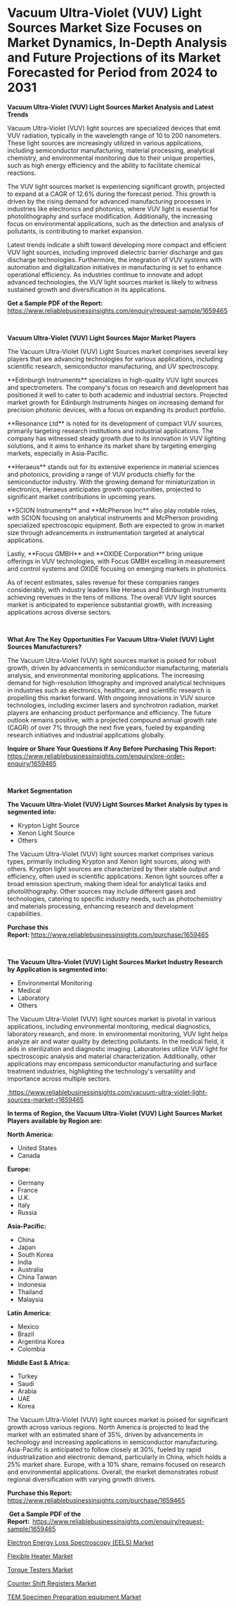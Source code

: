 <p><h1>Vacuum Ultra-Violet (VUV) Light Sources Market Size Focuses on Market Dynamics, In-Depth Analysis and Future Projections of its Market Forecasted for Period from 2024 to 2031</h1></p><p><strong>Vacuum Ultra-Violet (VUV) Light Sources Market Analysis and Latest Trends</strong></p>
<p><p>Vacuum Ultra-Violet (VUV) light sources are specialized devices that emit VUV radiation, typically in the wavelength range of 10 to 200 nanometers. These light sources are increasingly utilized in various applications, including semiconductor manufacturing, material processing, analytical chemistry, and environmental monitoring due to their unique properties, such as high energy efficiency and the ability to facilitate chemical reactions.</p><p>The VUV light sources market is experiencing significant growth, projected to expand at a CAGR of 12.6% during the forecast period. This growth is driven by the rising demand for advanced manufacturing processes in industries like electronics and photonics, where VUV light is essential for photolithography and surface modification. Additionally, the increasing focus on environmental applications, such as the detection and analysis of pollutants, is contributing to market expansion.</p><p>Latest trends indicate a shift toward developing more compact and efficient VUV light sources, including improved dielectric barrier discharge and gas discharge technologies. Furthermore, the integration of VUV systems with automation and digitalization initiatives in manufacturing is set to enhance operational efficiency. As industries continue to innovate and adopt advanced technologies, the VUV light sources market is likely to witness sustained growth and diversification in its applications.</p></p>
<p><strong>Get a Sample PDF of the Report:&nbsp;</strong> <a href="https://www.reliablebusinessinsights.com/enquiry/request-sample/1659465?utm_campaign=113&utm_medium=2&utm_source=Github&utm_content=ia&utm_term=28092024&utm_id=vacuum-ultra-violet-vuv-light-sources">https://www.reliablebusinessinsights.com/enquiry/request-sample/1659465</a></p>
<p>&nbsp;</p>
<p><strong>Vacuum Ultra-Violet (VUV) Light Sources Major Market Players</strong></p>
<p><p>The Vacuum Ultra-Violet (VUV) Light Sources market comprises several key players that are advancing technologies for various applications, including scientific research, semiconductor manufacturing, and UV spectroscopy.</p><p>**Edinburgh Instruments** specializes in high-quality VUV light sources and spectrometers. The company's focus on research and development has positioned it well to cater to both academic and industrial sectors. Projected market growth for Edinburgh Instruments hinges on increasing demand for precision photonic devices, with a focus on expanding its product portfolio.</p><p>**Resonance Ltd** is noted for its development of compact VUV sources, primarily targeting research institutions and industrial applications. The company has witnessed steady growth due to its innovation in VUV lighting solutions, and it aims to enhance its market share by targeting emerging markets, especially in Asia-Pacific.</p><p>**Heraeus** stands out for its extensive experience in material sciences and photonics, providing a range of VUV products chiefly for the semiconductor industry. With the growing demand for miniaturization in electronics, Heraeus anticipates growth opportunities, projected to significant market contributions in upcoming years.</p><p>**SCION Instruments** and **McPherson Inc** also play notable roles, with SCION focusing on analytical instruments and McPherson providing specialized spectroscopic equipment. Both are expected to grow in market size through advancements in instrumentation targeted at analytical applications.</p><p>Lastly, **Focus GMBH** and **OXIDE Corporation** bring unique offerings in VUV technologies, with Focus GMBH excelling in measurement and control systems and OXIDE focusing on emerging markets in photonics.</p><p>As of recent estimates, sales revenue for these companies ranges considerably, with industry leaders like Heraeus and Edinburgh Instruments achieving revenues in the tens of millions. The overall VUV light sources market is anticipated to experience substantial growth, with increasing applications across diverse sectors.</p></p>
<p>&nbsp;</p>
<p><strong>What Are The Key Opportunities For Vacuum Ultra-Violet (VUV) Light Sources Manufacturers?</strong></p>
<p><p>The Vacuum Ultra-Violet (VUV) light sources market is poised for robust growth, driven by advancements in semiconductor manufacturing, materials analysis, and environmental monitoring applications. The increasing demand for high-resolution lithography and improved analytical techniques in industries such as electronics, healthcare, and scientific research is propelling this market forward. With ongoing innovations in VUV source technologies, including excimer lasers and synchrotron radiation, market players are enhancing product performance and efficiency. The future outlook remains positive, with a projected compound annual growth rate (CAGR) of over 7% through the next five years, fueled by expanding research initiatives and industrial applications globally.</p></p>
<p><strong>Inquire or Share Your Questions If Any Before Purchasing This Report:</strong> <a href="https://www.reliablebusinessinsights.com/enquiry/pre-order-enquiry/1659465?utm_campaign=113&utm_medium=2&utm_source=Github&utm_content=ia&utm_term=28092024&utm_id=vacuum-ultra-violet-vuv-light-sources">https://www.reliablebusinessinsights.com/enquiry/pre-order-enquiry/1659465</a></p>
<p>&nbsp;</p>
<p><strong>Market Segmentation</strong></p>
<p><strong>The Vacuum Ultra-Violet (VUV) Light Sources Market Analysis by types is segmented into:</strong></p>
<p><ul><li>Krypton Light Source</li><li>Xenon Light Source</li><li>Others</li></ul></p>
<p><p>The Vacuum Ultra-Violet (VUV) light sources market comprises various types, primarily including Krypton and Xenon light sources, along with others. Krypton light sources are characterized by their stable output and efficiency, often used in scientific applications. Xenon light sources offer a broad emission spectrum, making them ideal for analytical tasks and photolithography. Other sources may include different gases and technologies, catering to specific industry needs, such as photochemistry and materials processing, enhancing research and development capabilities.</p></p>
<p><strong>Purchase this Report:&nbsp;</strong><a href="https://www.reliablebusinessinsights.com/purchase/1659465?utm_campaign=113&utm_medium=2&utm_source=Github&utm_content=ia&utm_term=28092024&utm_id=vacuum-ultra-violet-vuv-light-sources">https://www.reliablebusinessinsights.com/purchase/1659465</a></p>
<p>&nbsp;</p>
<p><strong>The Vacuum Ultra-Violet (VUV) Light Sources Market Industry Research by Application is segmented into:</strong></p>
<p><ul><li>Environmental Monitoring</li><li>Medical</li><li>Laboratory</li><li>Others</li></ul></p>
<p><p>The Vacuum Ultra-Violet (VUV) light sources market is pivotal in various applications, including environmental monitoring, medical diagnostics, laboratory research, and more. In environmental monitoring, VUV light helps analyze air and water quality by detecting pollutants. In the medical field, it aids in sterilization and diagnostic imaging. Laboratories utilize VUV light for spectroscopic analysis and material characterization. Additionally, other applications may encompass semiconductor manufacturing and surface treatment industries, highlighting the technology's versatility and importance across multiple sectors.</p></p>
<p><a href="https://www.reliablebusinessinsights.com/vacuum-ultra-violet-light-sources-market-r1659465?utm_campaign=113&utm_medium=2&utm_source=Github&utm_content=ia&utm_term=28092024&utm_id=vacuum-ultra-violet-vuv-light-sources">&nbsp;https://www.reliablebusinessinsights.com/vacuum-ultra-violet-light-sources-market-r1659465</a></p>
<p><strong>In terms of Region, the Vacuum Ultra-Violet (VUV) Light Sources Market Players available by Region are:</strong></p>
<p>
    <p> <strong> North America: </strong>
        <ul>
            <li>United States</li>
            <li>Canada</li>
        </ul>
        </p> 
    <p> <strong> Europe: </strong>
        <ul>
            <li>Germany</li>
            <li>France</li>
            <li>U.K.</li>
            <li>Italy</li>
            <li>Russia</li>
        </ul>
        </p> 
    <p> <strong> Asia-Pacific: </strong>
        <ul>
            <li>China</li>
            <li>Japan</li>
            <li>South Korea</li>
            <li>India</li>
            <li>Australia</li>
            <li>China Taiwan</li>
            <li>Indonesia</li>
            <li>Thailand</li>
            <li>Malaysia</li>
        </ul>
        </p> 
    <p> <strong> Latin America: </strong>
        <ul>
            <li>Mexico</li>
            <li>Brazil</li>
            <li>Argentina Korea</li>
            <li>Colombia</li>
        </ul>
        </p> 
    <p> <strong> Middle East & Africa: </strong>
        <ul>
            <li>Turkey</li>
            <li>Saudi</li>
            <li>Arabia</li>
            <li>UAE</li>
            <li>Korea</li>
        </ul>
    </p>
    </p>
<p><p>The Vacuum Ultra-Violet (VUV) light sources market is poised for significant growth across various regions. North America is projected to lead the market with an estimated share of 35%, driven by advancements in technology and increasing applications in semiconductor manufacturing. Asia-Pacific is anticipated to follow closely at 30%, fueled by rapid industrialization and electronic demand, particularly in China, which holds a 25% market share. Europe, with a 10% share, remains focused on research and environmental applications. Overall, the market demonstrates robust regional diversification with varying growth drivers.</p></p>
<p><strong>Purchase this Report: </strong><a href="https://www.reliablebusinessinsights.com/purchase/1659465?utm_campaign=113&utm_medium=2&utm_source=Github&utm_content=ia&utm_term=28092024&utm_id=vacuum-ultra-violet-vuv-light-sources">https://www.reliablebusinessinsights.com/purchase/1659465</a></p>
<p>&nbsp;<strong>Get a Sample PDF of the Report:&nbsp;&nbsp;</strong><a href="https://www.reliablebusinessinsights.com/enquiry/request-sample/1659465?utm_campaign=113&utm_medium=2&utm_source=Github&utm_content=ia&utm_term=28092024&utm_id=vacuum-ultra-violet-vuv-light-sources">https://www.reliablebusinessinsights.com/enquiry/request-sample/1659465</a></p>
<p><strong></strong></p>
<p><p><a href="https://github.com/ShaheenRoz/Market-Research-Report-List-1/blob/main/electron-energy-loss-spectroscopy-eels-market.md?utm_campaign=113&utm_medium=2&utm_source=Github&utm_content=ia&utm_term=28092024&utm_id=vacuum-ultra-violet-vuv-light-sources">Electron Energy Loss Spectroscopy (EELS) Market</a></p><p><a href="https://www.linkedin.com/pulse/strategic-market-insights-navigating-global-flexible-heater-3hv9e?utm_campaign=113&utm_medium=2&utm_source=Github&utm_content=ia&utm_term=28092024&utm_id=vacuum-ultra-violet-vuv-light-sources">Flexible Heater Market</a></p><p><a href="https://www.linkedin.com/pulse/global-torque-testers-market-sector2024-2031-metrics-strategic-jctxe?utm_campaign=113&utm_medium=2&utm_source=Github&utm_content=ia&utm_term=28092024&utm_id=vacuum-ultra-violet-vuv-light-sources">Torque Testers Market</a></p><p><a href="https://issuu.com/reportprime-2/docs/counter-shift-registers-market-size_1d7d3289aaac85?utm_campaign=113&utm_medium=2&utm_source=Github&utm_content=ia&utm_term=28092024&utm_id=vacuum-ultra-violet-vuv-light-sources">Counter Shift Registers Market</a></p><p><a href="https://github.com/WILSONTANNISHA/Market-Research-Report-List-1/blob/main/tem-specimen-preparation-equipment-market.md?utm_campaign=113&utm_medium=2&utm_source=Github&utm_content=ia&utm_term=28092024&utm_id=vacuum-ultra-violet-vuv-light-sources">TEM Specimen Preparation equipment Market</a></p></p>